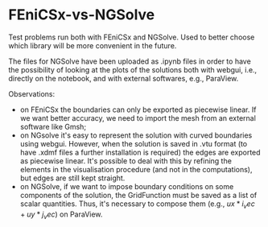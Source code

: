 # FEniCSx-vs-NGSolve
Test problems run both with FEniCSx and NGSolve. Used to better choose which library will be more convenient in the future.

The files for NGSolve have been uploaded as .ipynb files in order to have the possibility of looking at the plots of the solutions both with webgui, i.e., directly on the notebook, and with external softwares, e.g., ParaView.

Observations:
- on FEniCSx the boundaries can only be exported as piecewise linear. If we want better accuracy, we need to import the mesh from an external software like Gmsh;
- on NGsolve it's easy to represent the solution with curved boundaries using webgui. However, when the solution is saved in .vtu format (to have .xdmf files a further installation is required) the edges are exported as piecewise linear. It's possible to deal with this by refining the elements in the visualisation procedure (and not in the computations), but edges are still kept straight.
- on NGSolve, if we want to impose boundary conditions on some components of the solution, the GridFunction must be saved as a list of scalar quantities. Thus, it's necessary to compose them (e.g., $ux * i_vec + uy * j_vec$) on ParaView.
